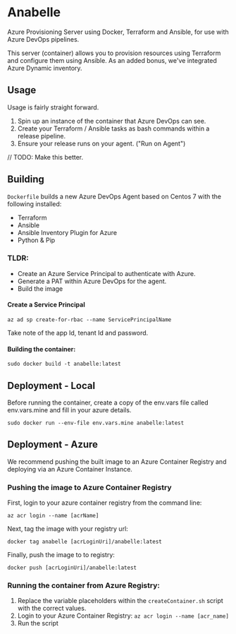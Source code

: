 # Anabelle
Azure Provisioning Server using Docker, Terraform and Ansible, for use with Azure DevOps pipelines.

This server (container) allows you to provision resources using Terraform and configure them using Ansible.
As an added bonus, we've integrated Azure Dynamic inventory.

## Usage

Usage is fairly straight forward.

 1. Spin up an instance of the container that Azure DevOps can see.
 2. Create your Terraform / Ansible tasks as bash commands within a release pipeline.
 3. Ensure your release runs on your agent. ("Run on Agent")

 // TODO: Make this better.  

## Building

`Dockerfile` builds a new Azure DevOps Agent based on Centos 7 with the following installed:

- Terraform
- Ansible
- Ansible Inventory Plugin for Azure
- Python & Pip

### TLDR:

 - Create an Azure Service Principal to authenticate with Azure.
 - Generate a PAT within Azure DevOps for the agent.
 - Build the image

#### Create a Service Principal
`az ad sp create-for-rbac --name ServicePrincipalName`

Take note of the app Id, tenant Id and password.

#### Building the container:

`sudo docker build -t anabelle:latest`

## Deployment - Local

Before running the container, create a copy of the env.vars file called env.vars.mine and fill in your azure details.

`sudo docker run --env-file env.vars.mine anabelle:latest`

## Deployment - Azure

We recommend pushing the built image to an Azure Container Registry and deploying via an Azure Container Instance.

### Pushing the image to Azure Container Registry

First, login to your azure container registry from the command line:

`az acr login --name [acrName]`

Next, tag the image with your registry url:

`docker tag anabelle [acrLoginUri]/anabelle:latest`

Finally, push the image to to registry:

`docker push [acrLoginUri]/anabelle:latest`


### Running the container from Azure Registry:

1. Replace the variable placeholders within the `createContainer.sh` script with the correct values.
2. Login to your Azure Container Registry: `az acr login --name [acr_name]`
3. Run the script